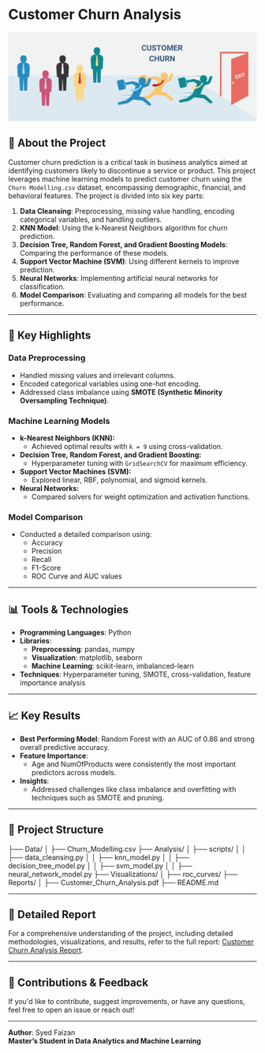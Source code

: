 # Customer Churn Analysis

![Customer Churn](https://github.com/SYEDFAIZAN1987/Customer-Churn/blob/main/Customer-Churn.png)

## 📖 About the Project

Customer churn prediction is a critical task in business analytics aimed at identifying customers likely to discontinue a service or product. This project leverages machine learning models to predict customer churn using the `Churn Modelling.csv` dataset, encompassing demographic, financial, and behavioral features. The project is divided into six key parts:

1. **Data Cleansing**: Preprocessing, missing value handling, encoding categorical variables, and handling outliers.
2. **KNN Model**: Using the k-Nearest Neighbors algorithm for churn prediction.
3. **Decision Tree, Random Forest, and Gradient Boosting Models**: Comparing the performance of these models.
4. **Support Vector Machine (SVM)**: Using different kernels to improve prediction.
5. **Neural Networks**: Implementing artificial neural networks for classification.
6. **Model Comparison**: Evaluating and comparing all models for the best performance.

---

## 🚀 Key Highlights

### **Data Preprocessing**
- Handled missing values and irrelevant columns.
- Encoded categorical variables using one-hot encoding.
- Addressed class imbalance using **SMOTE (Synthetic Minority Oversampling Technique)**.

### **Machine Learning Models**
- **k-Nearest Neighbors (KNN):**
  - Achieved optimal results with `k = 9` using cross-validation.
- **Decision Tree, Random Forest, and Gradient Boosting:**
  - Hyperparameter tuning with `GridSearchCV` for maximum efficiency.
- **Support Vector Machines (SVM):**
  - Explored linear, RBF, polynomial, and sigmoid kernels.
- **Neural Networks:**
  - Compared solvers for weight optimization and activation functions.

### **Model Comparison**
- Conducted a detailed comparison using:
  - Accuracy
  - Precision
  - Recall
  - F1-Score
  - ROC Curve and AUC values

---

## 📊 Tools & Technologies
- **Programming Languages**: Python
- **Libraries**:
  - **Preprocessing**: pandas, numpy
  - **Visualization**: matplotlib, seaborn
  - **Machine Learning**: scikit-learn, imbalanced-learn
- **Techniques**: Hyperparameter tuning, SMOTE, cross-validation, feature importance analysis

---

## 📈 Key Results
- **Best Performing Model**: Random Forest with an AUC of 0.86 and strong overall predictive accuracy.
- **Feature Importance**:
  - Age and NumOfProducts were consistently the most important predictors across models.
- **Insights**:
  - Addressed challenges like class imbalance and overfitting with techniques such as SMOTE and pruning.

---

## 📂 Project Structure
 ├── Data/ │ ├── Churn_Modelling.csv ├── Analysis/ │ ├── scripts/ │ │ ├── data_cleansing.py │ │ ├── knn_model.py │ │ ├── decision_tree_model.py │ │ ├── svm_model.py │ │ ├── neural_network_model.py ├── Visualizations/ │ ├── roc_curves/ ├── Reports/ │ ├── Customer_Churn_Analysis.pdf ├── README.md
 
---

## 📜 Detailed Report

For a comprehensive understanding of the project, including detailed methodologies, visualizations, and results, refer to the full report: [Customer Churn Analysis Report](https://github.com/SYEDFAIZAN1987/Customer-Churn/blob/main/Customer%20Churn%20Analysis.pdf).

---

## 🤝 Contributions & Feedback
If you'd like to contribute, suggest improvements, or have any questions, feel free to open an issue or reach out!

---

**Author**: Syed Faizan  
**Master’s Student in Data Analytics and Machine Learning**  
